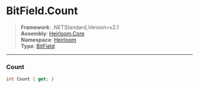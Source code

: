 # BitField.Count

> **Framework**: .NETStandard,Version=v2.1  
> **Assembly**: [Heirloom.Core][0]  
> **Namespace**: [Heirloom][0]  
> **Type**: [BitField][1]  

--------------------------------------------------------------------------------

### Count

```cs
int Count { get; }
```

[0]: ..\Heirloom.Core.md
[1]: Heirloom.BitField.md
